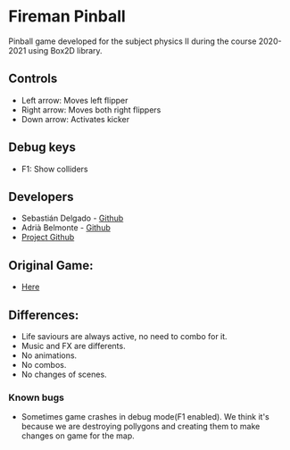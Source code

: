 # Fireman Pinball
Pinball game developed for the subject physics II during the course 2020-2021 using Box2D library.
 
## Controls

 - Left arrow: Moves left flipper
 - Right arrow: Moves both right flippers 
 - Down arrow: Activates kicker
 
## Debug keys
 
 - F1: Show colliders

## Developers

 - Sebastián Delgado - [Github](https://github.com/Vinskky)
 - Adrià Belmonte - [Github](https://github.com/Croaco)
 - [Project Github](https://github.com/Vinskky/PinballGame)

## Original Game:

- [Here](https://www.classicgame.com/game/Firefighter+Pinball)

## Differences:

- Life saviours are always active, no need to combo for it.
- Music and FX are differents.
- No animations.
- No combos.
- No changes of scenes.

### Known bugs

- Sometimes game crashes in debug mode(F1 enabled). We think it's because we are destroying pollygons and creating them to make changes on game for the map.
